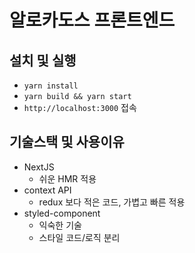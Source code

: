 # 알로카도스 프론트엔드 

## 설치 및 실행
- `yarn install`
- `yarn build && yarn start`
- `http://localhost:3000` 접속 

## 기술스택 및 사용이유
- NextJS 
  - 쉬운 HMR 적용
- context API
  - redux 보다 적은 코드, 가볍고 빠른 적용 
- styled-component
  - 익숙한 기술
  - 스타일 코드/로직 분리